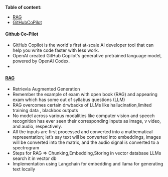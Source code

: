**Table of content:**

- [RAG](#rag)
- [GitHubCoPilot](#gitcopilot)

<a id="gitcopilot"></a>

#### Github Co-Pilot

- GitHub Copilot is the world's first at-scale AI developer tool that can help you write code faster with less work.
- OpenAI created GitHub Copilot's generative pretrained language model, powered by OpenAI Codex.
-

<a id="rag"></a>

#### [RAG](https://medium.com/@imabhi1216/implementing-rag-using-langchain-and-ollama-93bdf4a9027c)

- Retrievla Augmented Generation
- Remember the example of exam with open book (RAG) and appearing exam which has some out of syllabus questions (LLM)
- RAG overcomes certain drwbacks of LLMs like hallucination,limited training data , blackbox outputs
- No model across various modalities like computer vision and speech recognition has ever seen their corresponding inputs as image, v
  video, and audio, respectively.
- All the inputs are first processed and converted into a mathematical representation; let’s say text will be converted into embeddings,
  images will be converted into the matrix, and the audio signal is converted to a spectrogram
- Steps for RAG => Chunking,Embedding,Storing in vector database LLMs search it in vector db
- Implementation using Langchain for embedding and llama for generating text locally
